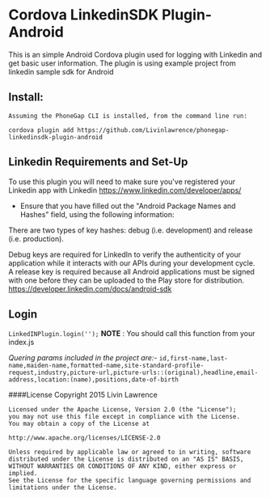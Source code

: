 # Cordova LinkedinSDK Plugin-Android
This is an simple Android Cordova plugin used for logging with Linkedin
and get basic user information. The plugin is using example project from linkedin sample sdk for Android


## Install:
    Assuming the PhoneGap CLI is installed, from the command line run:
`cordova plugin add https://github.com/Livinlawrence/phonegap-linkedinsdk-plugin-android`

## Linkedin Requirements and Set-Up
   To use this plugin you will need to make sure you've registered your Linkedin app with Linkedin 
https://www.linkedin.com/developer/apps/
 * Ensure that you have filled out the "Android Package Names and Hashes" field, using the following information:

There are two types of key hashes: debug (i.e. development) and release (i.e. production).

Debug keys are required for LinkedIn to verify the authenticity of your application while it interacts with our APIs during your development cycle.  
A release key is required because all Android applications must be signed with one before they can be uploaded to the Play store for distribution.
https://developer.linkedin.com/docs/android-sdk

## Login
   `LinkedINPlugin.login('');`
    **NOTE** : You should call this function from your index.js

   *Quering params included in the project are:-*
   `id,first-name,last-name,maiden-name,formatted-name,site-standard-profile-request,industry,picture-url,picture-urls::(original),headline,email-address,location:(name),positions,date-of-birth`


####License
 	Copyright 2015 Livin Lawrence

	Licensed under the Apache License, Version 2.0 (the "License");
	you may not use this file except in compliance with the License.
	You may obtain a copy of the License at

	http://www.apache.org/licenses/LICENSE-2.0

	Unless required by applicable law or agreed to in writing, software
	distributed under the License is distributed on an "AS IS" BASIS,
	WITHOUT WARRANTIES OR CONDITIONS OF ANY KIND, either express or implied.
	See the License for the specific language governing permissions and
	limitations under the License.
